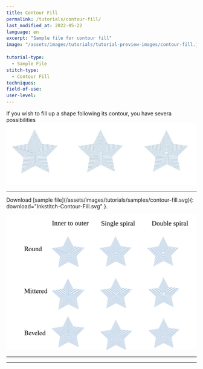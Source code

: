 ```yaml
---
title: Contour Fill
permalink: /tutorials/contour-fill/
last_modified_at: 2022-05-22
language: en
excerpt: "Sample file for contour fill"
image: "/assets/images/tutorials/tutorial-preview-images/contour-fill.jpg"

tutorial-type:
  - Sample File
stitch-type: 
  - Contour Fill
techniques:
field-of-use:
user-level: 
---
```


If you wish to fill up a shape following its contour, you have severa possibilities
![Contour Fill](/assets/images/tutorials/tutorial-preview-images/contour-fill.jpg)


<hr>
Download [sample file](/assets/images/tutorials/samples/contour-fill.svg){: download="Inkstitch-Contour-Fill.svg" }. 

![Contour Fill File](/assets/images/tutorials/samples/contour-fill.svg)




<hr>

<hr>
